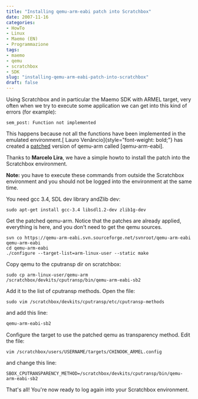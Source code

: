 ```yaml
---
title: "Installing qemu-arm-eabi patch into Scratchbox"
date: 2007-11-16
categories: 
- HowTo
- Linux
- Maemo (EN)
- Programmazione
tags: 
- maemo
- qemu
- scratchbox
- SDK
slug: "installing-qemu-arm-eabi-patch-into-scratchbox"
draft: false
---
```


Using Scratchbox and in particular the Maemo SDK with ARMEL target, very
often when we try to execute some application we can get into this kind
of errors (for example):

```shell
sem_post: Function not implemented
```

This happens because not all the functions have been implemented in the
emulated environment.[ Lauro Venâncio]{style="font-weight: bold;"} has
created a [patched](http://sourceforge.net/projects/qemu-arm-eabi/)
version of qemu-arm called [qemu-arm-eabi].

Thanks to **Marcelo Lira**, we have a simple
howto to install the patch into the Scratchbox environment.

**Note:** you have to execute these commands
from outside the Scratchbox environment and you should not be logged
into the environment at the same time.

You need gcc 3.4, SDL dev library andZlib dev:

```shell
sudo apt-get install gcc-3.4 libsdl1.2-dev zlib1g-dev
```

Get the patched qemu-arm. Notice that
the patches are already applied, everything is here, and you don't need
to get the qemu sources.

```shell
svn co https://qemu-arm-eabi.svn.sourceforge.net/svnroot/qemu-arm-eabi qemu-arm-eabi 
cd qemu-arm-eabi 
./configure --target-list=arm-linux-user --static make
```

Copy qemu to the cputransp dir on scratchbox:

```shell
sudo cp arm-linux-user/qemu-arm /scratchbox/devkits/cputransp/bin/qemu-arm-eabi-sb2
```

Add it to the list of cputransp methods. Open the file:

```shell
sudo vim /scratchbox/devkits/cputransp/etc/cputransp-methods
```

and add this line:

```bash
qemu-arm-eabi-sb2
```

Configure the target to use the patched qemu as transparency method. Edit the file:

```shell
vim /scratchbox/users/USERNAME/targets/CHINOOK_ARMEL.config
```

and change this line:

```shell
SBOX_CPUTRANSPARENCY_METHOD=/scratchbox/devkits/cputransp/bin/qemu-arm-eabi-sb2
```

That's all! You're now ready to log again into your Scratchbox
environment.

